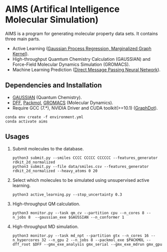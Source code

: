 # AIMS (Artifical Intelligence Molecular Simulation)
AIMS is a program for generating molecular property data sets. It contains three main parts.
- Active Learning ([Gaussian Process Regression, Marginalized Graph Kernel](https://github.com/xiangyan93/Chem-Graph-Kernel-Machine)).
- High-throughput Quamtum Chemistry Calculation (GAUSSIAN) and Force-Field Molecular Dynamics Simulation (GROMACS).
- Machine Learning Prediction ([Direct Message Passing Neural Network](https://github.com/chemprop/chemprop)).

## Dependencies and Installation
- [GAUSSIAN](https://gaussian.com/gaussian16/) (Quantum Chemistry).
- [DFF](http://www.acc-sh.com/), 
[Packmol](http://leandro.iqm.unicamp.br/m3g/packmol/home.shtml), 
[GROMACS](https://manual.gromacs.org/documentation/) (Molecular Dynamics).
- Require GCC (7.*), NVIDIA Driver and CUDA toolkit(>=10.1) ([GraphDot](https://gitlab.com/yhtang/GraphDot)).
 
```
conda env create -f environment.yml
conda activate aims
```

## Usages
1. Submit molecules to the database.
   ```
   python3 submit.py --smiles CCCC CCCCC CCCCCC --features_generator rdkit_2d_normalized
   python3 submit.py --file data/smiles.csv --features_generator rdkit_2d_normalized --heavy_atoms 0 20
   ```
2. Select which molecules to be simulated using unsupervised active learning.
   ```
   python3 active_learning.py --stop_uncertainty 0.3
   ```
3. High-throughput QM calculation.
   ```
   python3 monitor.py --task qm_cv --partition cpu --n_cores 8 --n_jobs 8  --gaussian_exe $GAUSSIAN --n_conformer 1
   ```
4. High-throughput MD simulation.
   ```
   python3 monitor.py --task md_npt --partition gtx --n_cores 16 --n_hypercores 32 --n_gpu 2 --n_jobs 8 --packmol_exe $PACKMOL --dff_root $DFF --gmx_exe_analysis gmx_serial --gmx_exe_mdrun gmx_gpu
   ```
   
